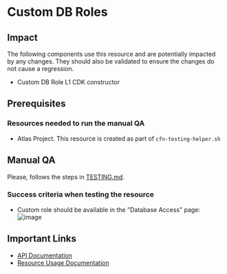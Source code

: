 # Custom DB Roles

## Impact 
The following components use this resource and are potentially impacted by any changes. They should also be validated to ensure the changes do not cause a regression.
 - Custom DB Role L1 CDK constructor


## Prerequisites 
### Resources needed to run the manual QA
- Atlas Project. This resource is created as part of `cfn-testing-helper.sh`

## Manual QA
Please, follows the steps in [TESTING.md](../../../TESTING.md.md).


### Success criteria when testing the resource
- Custom role should be available in the "Database Access" page:
![image](https://user-images.githubusercontent.com/5663078/227566882-b6bb8a83-988a-402e-9211-ffc0073c5aed.png)

## Important Links
- [API Documentation](https://www.mongodb.com/docs/atlas/reference/api-resources-spec/#tag/Custom-Database-Roles)
- [Resource Usage Documentation](https://www.mongodb.com/docs/atlas/security-add-mongodb-roles/)
